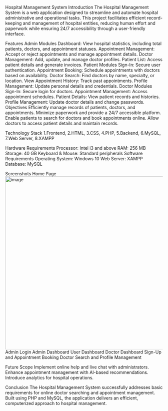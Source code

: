 Hospital Management System
Introduction
The Hospital Management System is a web application designed to streamline and automate hospital administrative and operational tasks. This project facilitates efficient record-keeping and management of hospital entities, reducing human effort and paperwork while ensuring 24/7 accessibility through a user-friendly interface.

Features
Admin Modules
Dashboard: View hospital statistics, including total patients, doctors, and appointment statuses.
Appointment Management: Accept or reject appointments and manage appointment details.
Doctor Management: Add, update, and manage doctor profiles.
Patient List: Access patient details and generate invoices.
Patient Modules
Sign-In: Secure user authentication.
Appointment Booking: Schedule appointments with doctors based on availability.
Doctor Search: Find doctors by name, specialty, or location.
View Appointment History: Track past appointments.
Profile Management: Update personal details and credentials.
Doctor Modules
Sign-In: Secure login for doctors.
Appointment Management: Access appointment schedules.
Patient Details: View patient records and histories.
Profile Management: Update doctor details and change passwords.
Objectives
Efficiently manage records of patients, doctors, and appointments.
Minimize paperwork and provide a 24/7 accessible platform.
Enable patients to search for doctors and book appointments online.
Allow doctors to access patient details and maintain records.

Technology Stack
1.Frontend,
2.HTML,
3.CSS,
4.PHP,
5.Backend,
6.MySQL,
7.Web Server,
8.XAMPP

Hardware Requirements
Processor: Intel i3 and above
RAM: 256 MB
Storage: 40 GB
Keyboard & Mouse: Standard peripherals
Software Requirements
Operating System: Windows 10
Web Server: XAMPP
Database: MySQL

Screenshots
Home Page
<img width="553" alt="image" src="https://github.com/user-attachments/assets/4589aa21-8674-4dc8-8545-280398db539e" />
Admin Login
Admin Dashboard
User Dashboard
Doctor Dashboard
Sign-Up and Appointment Booking
Doctor Search and Profile Management

Future Scope
Implement online help and live chat with administrators.
Enhance appointment management with AI-based recommendations.
Introduce analytics for hospital operations.

Conclusion
The Hospital Management System successfully addresses basic requirements for online doctor searching and appointment management. Built using PHP and MySQL, the application delivers an efficient, computerized approach to hospital management.

